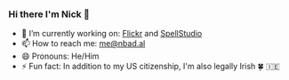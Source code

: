 ### Hi there I'm Nick 👋

- 🔭 I’m currently working on: [Flickr](https://flickr.com) and [SpellStudio](https://spell.studio)
- 📫 How to reach me: me@nbad.al
- 😄 Pronouns: He/Him
- ⚡ Fun fact: In addition to my US citizenship, I'm also legally Irish 🍀 🇮🇪
